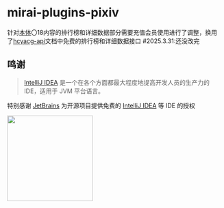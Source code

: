 # mirai-plugins-pixiv





针对[本体](https://github.com/Nekoer/mirai-plugins-pixiv)〇18内容的排行榜和详细数据部分需要充值会员使用进行了调整，换用了[hcyacg-api](https://api.hcyacg.com/#/)文档中免费的排行榜和详细数据接口
#2025.3.31:还没改完





## 鸣谢

> [IntelliJ IDEA](https://zh.wikipedia.org/zh-hans/IntelliJ_IDEA) 是一个在各个方面都最大程度地提高开发人员的生产力的 IDE，适用于 JVM 平台语言。

特别感谢 [JetBrains](https://www.jetbrains.com/?from=mirai-plugins-pixiv) 为开源项目提供免费的 [IntelliJ IDEA](https://www.jetbrains.com/idea/?from=mirai-plugins-pixiv) 等 IDE 的授权

[<img src=".github/jetbrains-variant-3.png" width="200"/>](https://www.jetbrains.com/?from=mirai-plugins-pixiv)
